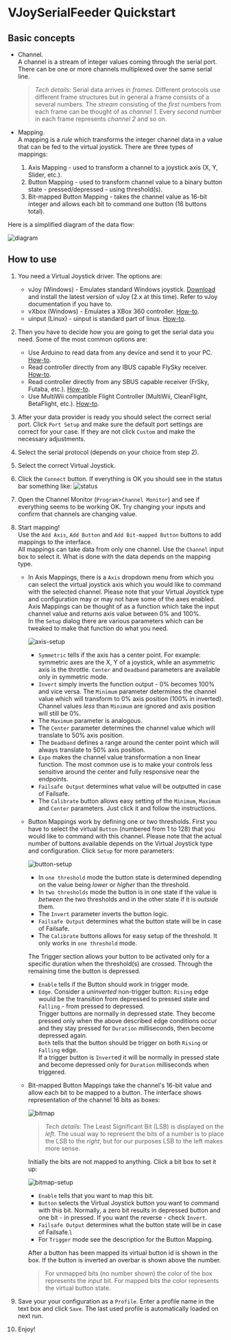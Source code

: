 # VJoySerialFeeder Quickstart #
## Basic concepts ##

* Channel.\
   A channel is a stream of integer values coming through the serial port. There can be one or more channels multiplexed over the same serial line.
   > _Tech details:_ Serial data arrives in _frames_. Different protocols use different frame structures but in general a frame consists of a several numbers. The _stream_ consisting of the _first_ numbers from each frame can be thought of as _channel 1_. Every _second_ number in each frame represents _channel 2_ and so on.

* Mapping.\
A mapping is a _rule_ which transforms the integer channel data in a value that can be fed to the virtual joystick. There are three types of mappings:
  1. Axis Mapping - used to transform a channel to a joystick axis (X, Y, Slider, etc.).
  2. Button Mapping - used to transform channel value to a binary button state - pressed/depressed - using threshold(s).
  3. Bit-mapped Button Mapping - takes the channel value as 16-bit integer and allows each bit to command one button (16 buttons total).

Here is a simplified diagram of the data flow:

![diagram](images/overview-diagram.png)
## How to use ##
1. You need a Virtual Joystick driver. The options are:
   * vJoy (Windows) - Emulates standard Windows joystick. [Download](https://sourceforge.net/projects/vjoystick/files/latest/download) and install the latest version of vJoy (2.x at this time). Refer to vJoy documentation if you have to.
   * vXbox (Windows) - Emulates a XBox 360 controller. [How-to](vXbox.md).
   * uinput (Linux) - uinput is standard part of linux. [How-to](Linux.md).

2. Then you have to decide how you are going to get the serial data you need. Some of the most common options are:
   * Use Arduino to read data from any device and send it to your PC. [How-to](Arduino.md).
   * Read controller directly from any IBUS capable FlySky receiver. [How-to](FlySky.md).
   * Read controller directly from any SBUS capable receiver (FrSky, Futaba, etc.). [How-to](Sbus.md).
   * Use MultiWii compatible Flight Controller (MultiWii, CleanFlight, BetaFlight, etc.). [How-to](MultiWii.md).

3. After your data provider is ready you should select the correct serial port. Click `Port Setup` and make sure the default port settings are correct for your case. If they are not click `Custom` and make the necessary adjustments.

4. Select the serial protocol (depends on your choice from step 2).

5. Select the correct Virtual Joystick.

6. Click the `Connect` button. If everything is OK you should see in the status bar something like:
![status](images/statusbar.png)

7. Open the Channel Monitor (`Program`>`Channel Monitor`) and see if everything seems to be working OK. Try changing your inputs and confirm that channels are changing value.

8. Start mapping!\
   Use the `Add Axis`,  `Add Button` and `Add Bit-mapped Button` buttons to add mappings to the interface.\
   All mappings can take data from only one channel. Use the `Channel` input box to select it. What is done with the data depends on the mapping type.
   * In Axis Mappings, there is a `Axis` dropdown menu from which you can select the virtual joystick axis which you would like to command with the selected channel. Please note that your Virtual Joystick type and configuration may or may not have some of the axes enabled.
      Axis Mappings can be thought of as a function which take the input channel value and returns axis value between 0% and 100%.\
      In the `Setup` dialog there are various parameters which can be tweaked to make that function do what you need.

      ![axis-setup](images/axis-setup.png)

      * `Symmetric` tells if the axis has a center point. For example: symmetric axes are the X, Y of a joystick, while an asymmetric axis is the throttle. `Center` and `Deadband` parameters are available only in symmetric mode.
      * `Invert` simply inverts the function output - 0% becomes 100% and vice versa.
      The `Minimum` parameter determines the channel value which will transform to 0% axis position (100% in inverted). Channel values _less_ than `Minimum` are ignored and axis position will still be 0%.
      * The `Maximum` parameter is analogous.
      * The `Center` parameter determines the channel value which will translate to 50% axis position.
      * The `Deadband` defines a range around the center point which will always translate to 50% axis position.
      * `Expo` makes the channel value transformation a non linear function. The most common use is to make your controls less sensitive around the center and fully responsive near the endpoints.
	  * `Failsafe Output` determines what value will be outputted in case of Failsafe.
      * The `Calibrate` button allows easy setting of the `Minimum`, `Maximum` and `Center` parameters. Just click it and follow the instructions.

   * Button Mappings work by defining one or two thresholds. First you have to select the virtual `Button` (numbered from 1 to 128) that you would like to command with this channel. Please note that the actual number of buttons available depends on the Virtual Joystick type and configuration.
      Click `Setup` for more parameters:

      ![button-setup](images/button-setup.png)

      * In `one threshold` mode the button state is determined depending on the value being _lower_ or _higher_ than the threshold.
      * In `two thresholds` mode the button is in one state if the value is _between_ the two thresholds and in the other state if it is _outside_ them.
      * The `Invert` parameter inverts the button logic.
	  * `Failsafe Output` determines what the button state will be in case of Failsafe.
      * The `Calibrate` buttons allows for easy setup of the threshold. It only works in `one threshold` mode.

      The Trigger section allows your button to be activated only for a specific duration
      when the threshold(s) are crossed. Through the remaining time the button is depressed.
	  
      * `Enable` tells if the Button should work in trigger mode.
      * `Edge`. Consider a _uninverted_
	    non-trigger button: `Rising` edge would be the transition
	    from depressed to pressed state and `Falling` - from pressed to depressed.\
	    Trigger buttons are normally in depressed state. They become pressed only
	    when the above described edge conditions occur and they stay pressed for
	    `Duration` milliseconds, then become depressed again.\
	    `Both` tells that the button should be trigger on both `Rising` or `Falling`
	    edge.\
	    If a trigger button is `Invert`ed it will be normally in pressed state
	    and become depressed only for `Duration` milliseconds when triggered.


   * Bit-mapped Button Mappings take the channel's 16-bit value and allow each bit to be mapped to a button. The interface shows representation of the channel 16 bits as boxes:

      ![bitmap](images/bitmap.png)

      > _Tech details:_ The Least Significant Bit (LSB) is displayed on the _left_. The usual way to represent the bits of a number is to place the LSB to the _right_, but for our purposes LSB to the left makes more sense.

      Initially the bits are not mapped to anything. Click a bit box to set it up:

      ![bitmap-setup](images/bitmap-setup.png)

      * `Enable` tells that you want to map this bit.
      * `Button` selects the Virtual Joystick button you want to command with this bit.
        Normally, a zero bit results in depressed button and one bit - in pressed. If you want the reverse - check `Invert`.
	  * `Failsafe Output` determines what the button state will be in case of Failsafe.\
	  * For `Trigger` mode see the description for the Button Mapping.

      After a button has been mapped its virtual button id is shown in the box. If the button is inverted an overbar is shown above the number.

      > For unmapped bits (no number shown) the color of the box represents the _input_ bit. For mapped bits the color represents the virtual button state.

9. Save your your configuration as a `Profile`. Enter a profile name in the text box and click `Save`. The last used profile is automatically loaded on next run.

10. Enjoy!
